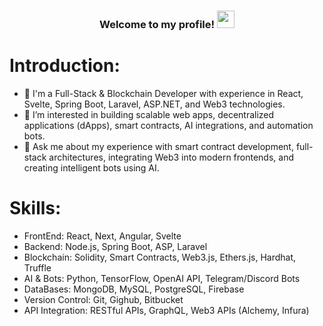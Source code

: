 <h3 align="center">
  Welcome to my profile!
  <img src="https://media.giphy.com/media/hvRJCLFzcasrR4ia7z/giphy.gif" width="28">
</h3>

# Introduction:
- 🏢 I'm a Full-Stack & Blockchain Developer with experience in React, Svelte, Spring Boot, Laravel, ASP.NET, and Web3 technologies.
- 👀 I’m interested in building scalable web apps, decentralized applications (dApps), smart contracts, AI integrations, and automation bots.
- 💬 Ask me about my experience with smart contract development, full-stack architectures, integrating Web3 into modern frontends, and creating intelligent bots using AI.

# Skills:
- FrontEnd: React, Next, Angular, Svelte
- Backend: Node.js, Spring Boot, ASP, Laravel
- Blockchain: Solidity, Smart Contracts, Web3.js, Ethers.js, Hardhat, Truffle
- AI & Bots: Python, TensorFlow, OpenAI API, Telegram/Discord Bots
- DataBases: MongoDB, MySQL, PostgreSQL, Firebase
- Version Control: Git, Gighub, Bitbucket
- API Integration: RESTful APIs, GraphQL, Web3 APIs (Alchemy, Infura)